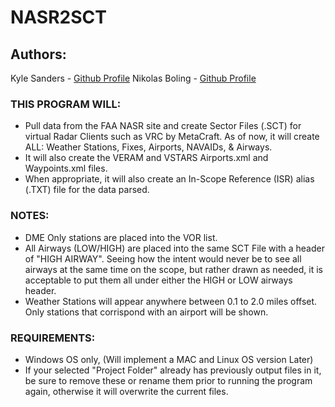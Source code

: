 # NASR2SCT

## Authors: 
Kyle Sanders - [Github Profile](https://github.com/KSanders7070)
Nikolas Boling - [Github Profile](https://github.com/Nikolai558)

### THIS PROGRAM WILL:
- Pull data from the FAA NASR site and create Sector Files (.SCT) for virtual Radar Clients such as VRC by MetaCraft. As of now, it will create ALL: Weather Stations, Fixes, Airports, NAVAIDs, & Airways.
- It will also create the VERAM and VSTARS Airports.xml and Waypoints.xml files. 
- When appropriate, it will also create an In-Scope Reference (ISR) alias (.TXT) file for the data parsed.

### NOTES:
- DME Only stations are placed into the VOR list.
- All Airways (LOW/HIGH) are placed into the same SCT File with a header of "HIGH AIRWAY". Seeing how the intent would never be to see all airways at the same time on the scope, but rather drawn as needed, it is acceptable to put them all under either the HIGH or LOW airways header.
- Weather Stations will appear anywhere between 0.1 to 2.0 miles offset. Only stations that corrispond with an airport will be shown.

### REQUIREMENTS:
- Windows OS only, (Will implement a MAC and Linux OS version Later)
- If your selected "Project Folder" already has previously output files in it, be sure to remove these or rename them prior to running the program again, otherwise it will overwrite the current files.
